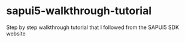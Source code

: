 # sapui5-walkthrough-tutorial
Step by step walkthrough tutorial that I followed from the SAPUI5 SDK website
